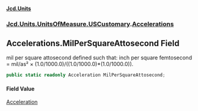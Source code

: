 #### [Jcd.Units](index.md 'index')

### [Jcd.Units.UnitsOfMeasure.USCustomary](Jcd.Units.UnitsOfMeasure.USCustomary.md 'Jcd.Units.UnitsOfMeasure.USCustomary').[Accelerations](Accelerations.md 'Jcd.Units.UnitsOfMeasure.USCustomary.Accelerations')

## Accelerations.MilPerSquareAttosecond Field

mil per square attosecond defined such that: inch per square femtosecond = mil/as² ×
(1.0/1000.0)/((1.0/1000.0)*(1.0/1000.0)).

```csharp
public static readonly Acceleration MilPerSquareAttosecond;
```

#### Field Value

[Acceleration](Acceleration.md 'Jcd.Units.UnitTypes.Acceleration')